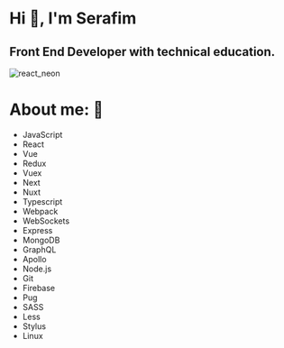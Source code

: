 # Hi 👋, I'm Serafim

## Front End Developer with technical education.

![react_neon](https://user-images.githubusercontent.com/55257833/132106346-fb006a49-558c-49ab-9378-5d600900323d.png)

# About me: :thinking:

- JavaScript
- React
- Vue
- Redux
- Vuex
- Next
- Nuxt
- Typescript
- Webpack
- WebSockets
- Express
- MongoDB
- GraphQL
- Apollo
- Node.js
- Git
- Firebase
- Pug
- SASS
- Less
- Stylus
- Linux
